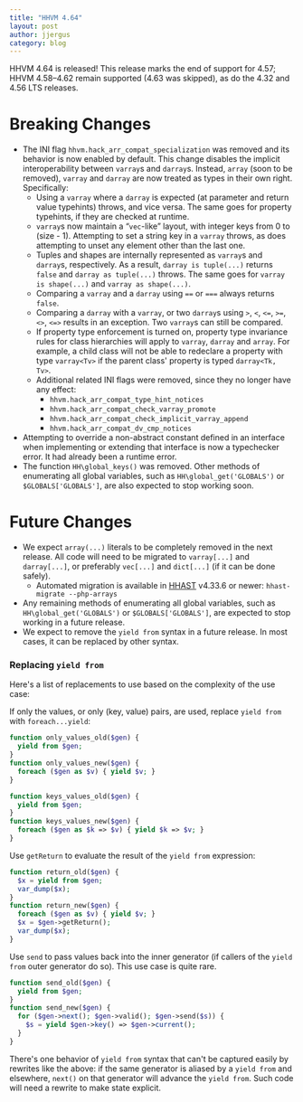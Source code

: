 ```yaml
---
title: "HHVM 4.64"
layout: post
author: jjergus
category: blog
---
```


HHVM 4.64 is released! This release marks the end of support for 4.57;
HHVM 4.58&ndash;4.62 remain supported (4.63 was skipped), as do the 4.32
and 4.56 LTS releases.

# Breaking Changes

- The INI flag `hhvm.hack_arr_compat_specialization` was removed and its
  behavior is now enabled by default.
  This change disables the implicit interoperability between `varray`s and
  `darray`s. Instead, `array` (soon to be removed), `varray` and `darray` are
  now treated as types in their own right. Specifically:
  * Using a `varray` where a `darray` is expected (at parameter and return value
    typehints) throws, and vice versa. The same goes for property typehints,
    if they are checked at runtime.
  * `varray`s now maintain a “`vec`-like” layout, with integer keys from 0 to
    (size - 1). Attempting to set a string key in a `varray` throws, as does
    attempting to unset any element other than the last one.
  * Tuples and shapes are internally represented as `varray`s and `darray`s,
    respectively. As a
    result, `darray is tuple(...)` returns `false` and `darray as tuple(...)`
    throws. The same goes for `varray is shape(...)` and
    `varray as shape(...)`.
  * Comparing a `varray` and a `darray` using `==` or `===` always returns
    `false`.
  * Comparing a `darray` with a `varray`, or two `darray`s using `>`, `<`, `<=`,
    `>=`, `<>`, `<=>` results in an exception. Two `varray`s can still be
    compared.
  * If property type enforcement is turned on, property type invariance rules
    for class hierarchies will apply to `varray`, `darray` and `array`. For
    example, a child class will not be able to redeclare a property with type
    `varray<Tv>` if the parent class' property is typed `darray<Tk, Tv>`.
  * Additional related INI flags were removed, since they no longer have any
    effect:
    - `hhvm.hack_arr_compat_type_hint_notices`
    - `hhvm.hack_arr_compat_check_varray_promote`
    - `hhvm.hack_arr_compat_check_implicit_varray_append`
    - `hhvm.hack_arr_compat_dv_cmp_notices`
- Attempting to override a non-abstract constant defined in an interface when
  implementing or extending that interface is now a typechecker error. It had
  already been a runtime error.
- The function `HH\global_keys()` was removed. Other methods of enumerating all
  global variables, such as `HH\global_get('GLOBALS')` or `$GLOBALS['GLOBALS']`,
  are also expected to stop working soon.

# Future Changes

- We expect `array(...)` literals to be completely removed in the next release.
  All code will need to be migrated to `varray[...]` and `darray[...]`, or
  preferably `vec[...]` and `dict[...]` (if it can be done safely).
  - Automated migration is available in [HHAST](https://github.com/hhvm/hhast)
    v4.33.6 or newer: `hhast-migrate --php-arrays`
- Any remaining methods of enumerating all global variables, such as
  `HH\global_get('GLOBALS')` or `$GLOBALS['GLOBALS']`, are expected to stop
  working in a future release.
- We expect to remove the `yield from` syntax in a future release. In most
  cases, it can be replaced by other syntax.


### Replacing `yield from`

Here's a list of replacements to use based on the complexity of the use case:

If only the values, or only (key, value) pairs, are used, replace `yield from`
with `foreach...yield`:

```php
function only_values_old($gen) {
  yield from $gen;
}
function only_values_new($gen) {
  foreach ($gen as $v) { yield $v; }
}

function keys_values_old($gen) {
  yield from $gen;
}
function keys_values_new($gen) {
  foreach ($gen as $k => $v) { yield $k => $v; }
}
```

Use `getReturn` to evaluate the result of the `yield from` expression:

```php
function return_old($gen) {
  $x = yield from $gen;
  var_dump($x);
}
function return_new($gen) {
  foreach ($gen as $v) { yield $v; }
  $x = $gen->getReturn();
  var_dump($x);
}
```

Use `send` to pass values back into the inner generator (if callers of the
`yield from` outer generator do so). This use case is quite rare.

```php
function send_old($gen) {
  yield from $gen;
}
function send_new($gen) {
  for ($gen->next(); $gen->valid(); $gen->send($s)) {
    $s = yield $gen->key() => $gen->current();
  }
}
```

There's one behavior of `yield from` syntax that can't be captured easily by
rewrites like the above: if the same generator is aliased by a `yield from` and
elsewhere, `next()` on that generator will advance the `yield from`. Such code
will need a rewrite to make state explicit.
